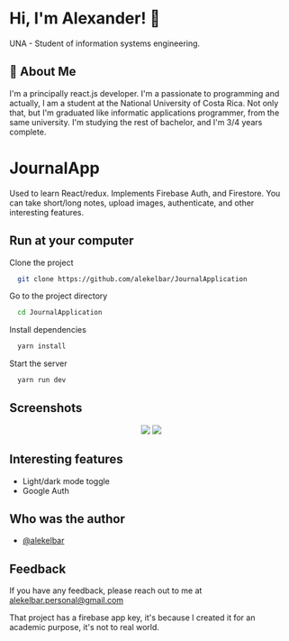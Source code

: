 
# Hi, I'm Alexander! 👋

UNA - Student of information systems engineering.
## 🚀 About Me
I'm a principally react.js developer. I'm a passionate to programming and actually, I am a student at the National University of Costa Rica. Not only that, but I'm graduated like informatic applications programmer, from the same university. I'm studying the rest of bachelor, and I'm 3/4 years complete.

# JournalApp

Used to learn React/redux. Implements Firebase Auth, and Firestore. You can take short/long notes, upload images, authenticate, and other interesting features.


## Run at your computer

Clone the project

```bash
  git clone https://github.com/alekelbar/JournalApplication
```

Go to the project directory

```bash
  cd JournalApplication
```

Install dependencies

```bash
  yarn install
```

Start the server

```bash
  yarn run dev
```


## Screenshots
<p align="center">
    <img src="https://i.postimg.cc/3N6J7w92/journal-Desktop.png"/>
    <img src="https://i.postimg.cc/kMh5Wj9D/journal-Mobile.png"/>
</p>


## Interesting features

- Light/dark mode toggle
- Google Auth


## Who was the author

- [@alekelbar](https://www.github.com/alekelbar)


## Feedback

If you have any feedback, please reach out to me at alekelbar.personal@gmail.com

That project has a firebase app key, it's because I created it for an academic purpose, it's not to real world.

